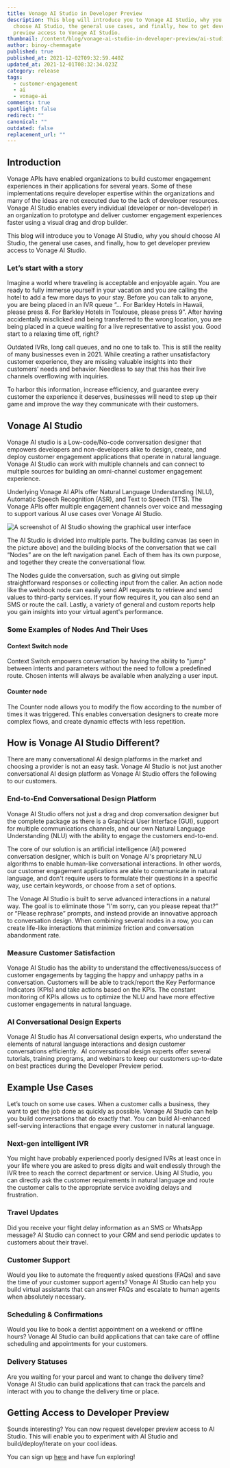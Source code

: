 ```yaml
---
title: Vonage AI Studio in Developer Preview
description: This blog will introduce you to Vonage AI Studio, why you should
  choose AI Studio, the general use cases, and finally, how to get developer
  preview access to Vonage AI Studio.
thumbnail: /content/blog/vonage-ai-studio-in-developer-preview/ai-studio_devpreview.png
author: binoy-chemmagate
published: true
published_at: 2021-12-02T09:32:59.440Z
updated_at: 2021-12-01T08:32:34.023Z
category: release
tags:
  - customer-engagement
  - ai
  - vonage-ai
comments: true
spotlight: false
redirect: ""
canonical: ""
outdated: false
replacement_url: ""
---
```

## Introduction

Vonage APIs have enabled organizations to build customer engagement experiences in their applications for several years. Some of these implementations require developer expertise within the organizations and many of the ideas are not executed due to the lack of developer resources. Vonage AI Studio enables every individual (developer or non-developer) in an organization to prototype and deliver customer engagement experiences faster using a visual drag and drop builder.  

This blog will introduce you to Vonage AI Studio, why you should choose AI Studio, the general use cases, and finally, how to get developer preview access to Vonage AI Studio.

### Let’s start with a story

Imagine a world where traveling is acceptable and enjoyable again. You are ready to fully immerse yourself in your vacation and you are calling the hotel to add a few more days to your stay. Before you can talk to anyone, you are being placed in an IVR queue “... For Barkley Hotels in Hawaii, please press 8. For Barkley Hotels in Toulouse, please press 9”. After having accidentally misclicked and being transferred to the wrong location, you are being placed in a queue waiting for a live representative to assist you. Good start to a relaxing time off, right? 

Outdated IVRs, long call queues, and no one to talk to. This is still the reality of many businesses even in 2021. While creating a rather unsatisfactory customer experience, they are missing valuable insights into their customers’ needs and behavior. Needless to say that this has their live channels overflowing with inquiries. 

To harbor this information, increase efficiency, and guarantee every customer the experience it deserves, businesses will need to step up their game and improve the way they communicate with their customers. 

## Vonage AI Studio

Vonage AI studio is a Low-code/No-code conversation designer that empowers developers and non-developers alike to design, create, and deploy customer engagement applications that operate in natural language. Vonage AI Studio can work with multiple channels and can connect to multiple sources for building an omni-channel customer engagement experience. 

Underlying Vonage AI APIs offer Natural Language Understanding (NLU), Automatic Speech Recognition (ASR), and Text to Speech (TTS). The Vonage APIs offer multiple engagement channels over voice and messaging to support various AI use cases over Vonage AI Studio. 

![A screenshot of AI Studio showing the graphical user interface](https://lh6.googleusercontent.com/BSpvf0TrmL7WEPp-LrxQ6U-K-WrzYVP9vpiwg3_jnvQCqOVHvqo8TgFVdrnUszPt6Vuk7rS_AoaJeE0flKKNOHIg8Hg0mBLbd0g0E6F8clGT1FXZhjQsBimULrOew5Ed_H8oebaG "A screenshot of AI Studio showing the graphical user interface")

The AI Studio is divided into multiple parts. The building canvas (as seen in the picture above) and the building blocks of the conversation that we call “Nodes” are on the left navigation panel. Each of them has its own purpose, and together they create the conversational flow. 

The Nodes guide the conversation, such as giving out simple straightforward responses or collecting input from the caller. An action node like the webhook node can easily send API requests to retrieve and send values to third-party services. If your flow requires it, you can also send an SMS or route the call. Lastly, a variety of general and custom reports help you gain insights into your virtual agent's performance.

### Some Examples of Nodes And Their Uses

#### Context Switch node

Context Switch empowers conversation by having the ability to "jump" between intents and parameters without the need to follow a predefined route. Chosen intents will always be available when analyzing a user input.

#### Counter node

The Counter node allows you to modify the flow according to the number of times it was triggered. This enables conversation designers to create more complex flows, and create dynamic effects with less repetition.

## How is Vonage AI Studio Different?

There are many conversational AI design platforms in the market and choosing a provider is not an easy task. Vonage AI Studio is not just another conversational AI design platform as Vonage AI Studio offers the following to our customers. 

### End-to-End Conversational Design Platform

Vonage AI Studio offers not just a drag and drop conversation designer but the complete package as there is a Graphical User Interface (GUI), support for multiple communications channels, and our own Natural Language Understanding (NLU) with the ability to engage the customers end-to-end. 

The core of our solution is an artificial intelligence (AI) powered conversation designer, which is built on Vonage AI's proprietary NLU algorithms to enable human-like conversational interactions. In other words, our customer engagement applications are able to communicate in natural language, and don't require users to formulate their questions in a specific way, use certain keywords, or choose from a set of options.

The Vonage AI Studio is built to serve advanced interactions in a natural way. The goal is to eliminate those "I'm sorry, can you please repeat that?" or “Please rephrase” prompts, and instead provide an innovative approach to conversation design. When combining several nodes in a row, you can create life-like interactions that minimize friction and conversation abandonment rate.

### Measure Customer Satisfaction

Vonage AI Studio has the ability to understand the effectiveness/success of customer engagements by tagging the happy and unhappy paths in a conversation. Customers will be able to track/report the Key Performance Indicators (KPIs) and take actions based on the KPIs. The constant monitoring of KPIs allows us to optimize the NLU and have more effective customer engagements in natural language. 

### AI Conversational Design Experts

Vonage AI Studio has AI conversational design experts, who understand the elements of natural language interactions and design customer conversations efficiently.  AI conversational design experts offer several tutorials, training programs, and webinars to keep our customers up-to-date on best practices during the Developer Preview period. 

## Example Use Cases

Let’s touch on some use cases. When a customer calls a business, they want to get the job done as quickly as possible. Vonage AI Studio can help you build conversations that do exactly that. You can build AI-enhanced self-serving interactions that engage every customer in natural language. 

### Next-gen intelligent IVR

You might have probably experienced poorly designed IVRs at least once in your life where you are asked to press digits and wait endlessly through the IVR tree to reach the correct department or service. Using AI Studio, you can directly ask the customer requirements in natural language and route the customer calls to the appropriate service avoiding delays and frustration. 

### Travel Updates

Did you receive your flight delay information as an SMS or WhatsApp message? AI Studio can connect to your CRM and send periodic updates to customers about their travel. 

### Customer Support

Would you like to automate the frequently asked questions (FAQs) and save the time of your customer support agents? Vonage AI Studio can help you build virtual assistants that can answer FAQs and escalate to human agents when absolutely necessary. 

### Scheduling & Confirmations

Would you like to book a dentist appointment on a weekend or offline hours? Vonage AI Studio can build applications that can take care of offline scheduling and appointments for your customers. 

### Delivery Statuses 

Are you waiting for your parcel and want to change the delivery time? Vonage AI Studio can build applications that can track the parcels and interact with you to change the delivery time or place. 

## Getting Access to Developer Preview 

Sounds interesting? You can now request developer preview access to AI Studio. This will enable you to experiment with AI Studio and build/deploy/iterate on your cool ideas. 

You can sign up [here](https://forms.gle/VAPfL5rNZu8m1cw26) and have fun exploring!
